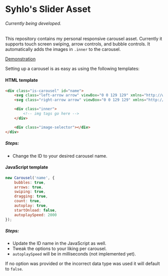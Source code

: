 # Syhlo's Slider Asset

###### *Currently being developed.*

This repository contains my personal responsive carousel asset. Currently it supports touch screen swiping, arrow controls, and bubble controls. It automatically adds the images in `.inner` to the carousel.

[Demonstration](https://codepen.io/Syh/full/VqEMNd)

Setting up a carousel is as easy as using the following templates:

#### HTML template
```html
<div class="is-carousel" id="name">
	<svg class="left-arrow arrow" viewBox="0 0 129 129" xmlns="http://www.w3.org/2000/svg"></svg>
	<svg class="right-arrow arrow" viewBox="0 0 129 129" xmlns="http://www.w3.org/2000/svg"></svg>

	<div class="inner">
    	<!-- img tags go here -->
	</div>

	<div class="image-selector"></div>
</div>
```
##### Steps: 
* Change the ID to your desired carousel name.

#### JavaScript template
```javascript
new Carousel('name', {
    bubbles: true,
    arrows: true,
    swiping: true,
    dragging: true,
    count: true,
    autoplay: true,
    startOnload: false,
    autoplaySpeed: 2000
});
```
##### Steps:

* Update the ID name in the JavaScript as well. 
* Tweak the options to your liking per carousel. 
* `autoplaySpeed` will be in milliseconds (not implemented yet). 

If no option was provided or the incorrect data type was used it will default to `false`.
